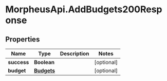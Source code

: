 # MorpheusApi.AddBudgets200Response

## Properties

Name | Type | Description | Notes
------------ | ------------- | ------------- | -------------
**success** | **Boolean** |  | [optional] 
**budget** | [**Budgets**](Budgets.md) |  | [optional] 


